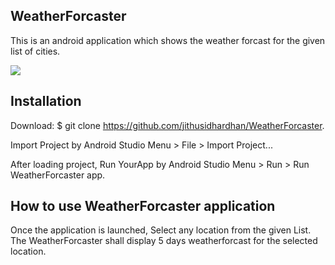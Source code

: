 
## WeatherForcaster 
This is an android application which shows the weather forcast for the given list of cities.

![](https://cloud.githubusercontent.com/assets/28675736/26035331/14b24daa-38e8-11e7-95bd-9ceab27db34d.png)


## Installation

Download:
 $ git clone https://github.com/jithusidhardhan/WeatherForcaster.
 
 Import Project by Android Studio Menu > File > Import Project...
 
 After loading project,
 Run YourApp by Android Studio Menu > Run > Run WeatherForcaster app.

## How to use WeatherForcaster application

Once the application is launched,
Select any location from the given List. The WeatherForcaster shall display 5 days weatherforcast for the selected location.
